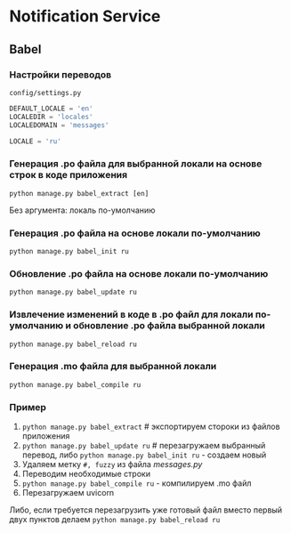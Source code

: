 # Notification Service

## Babel

### Настройки переводов

`config/settings.py`

```python
DEFAULT_LOCALE = 'en'
LOCALEDIR = 'locales'
LOCALEDOMAIN = 'messages'

LOCALE = 'ru'
```

### Генерация .po файла для выбранной локали на основе строк в коде приложения

`python manage.py babel_extract [en]`

Без аргумента: локаль по-умолчанию

### Генерация .po файла на основе локали по-умолчанию

`python manage.py babel_init ru`

### Обновление .po файла на основе локали по-умолчанию

`python manage.py babel_update ru`

### Извлечение изменений в коде в .po файл для локали по-умолчанию и обновление .po файла выбранной локали

`python manage.py babel_reload ru`

### Генерация .mo файла для выбранной локали

`python manage.py babel_compile ru`

### Пример

1. `python manage.py babel_extract` # экспортируем стороки из файлов приложения
2. `python manage.py babel_update ru` # перезагружаем выбранный перевод, либо `python manage.py babel_init ru` - создаем новый
3. Удаляем метку `#, fuzzy` из файла *messages.py*
4. Переводим необходимые строки
5. `python manage.py babel_compile ru` - компилируем .mo файл
6. Перезагружаем uvicorn

Либо, если требуется перезагрузить уже готовый файл вместо первый двух пунктов делаем `python manage.py babel_reload ru`
